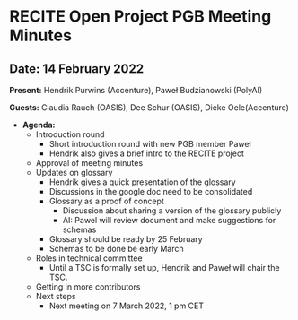 # RECITE Open Project PGB Meeting Minutes 

## Date: 14 February 2022

**Present:** Hendrik Purwins (Accenture), Paweł Budzianowski (PolyAI)

**Guests:** Claudia Rauch (OASIS), Dee Schur (OASIS), Dieke Oele(Accenture)

* **Agenda:**
  * Introduction round
     * Short introduction round with new PGB member Paweł
     * Hendrik also gives a brief intro to the RECITE project
  * Approval of meeting minutes
  * Updates on glossary
    * Hendrik gives a quick presentation of the glossary
    * Discussions in the google doc need to be consolidated
    * Glossary as a proof of concept
      * Discussion about sharing a version of the glossary publicly 
      * AI: Pawel will review document and make suggestions for schemas
    * Glossary should be ready by 25 February
    * Schemas to be done be early March
  * Roles in technical committee
    * Until a TSC is formally set up, Hendrik and Paweł will chair the TSC.
  * Getting in more contributors
  * Next steps
    * Next meeting on 7 March 2022, 1 pm CET
